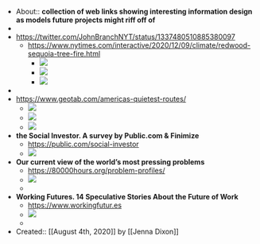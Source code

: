 - About:: __collection of web links showing interesting information design as models future projects might riff off of__
- 
- https://twitter.com/JohnBranchNYT/status/1337480510885380097
    - https://www.nytimes.com/interactive/2020/12/09/climate/redwood-sequoia-tree-fire.html
        - ![](https://firebasestorage.googleapis.com/v0/b/firescript-577a2.appspot.com/o/imgs%2Fapp%2FArtOfGig%2FXwhFm2013j.png?alt=media&token=7330836b-d8a3-4410-a716-24ebb895d1ba)
        - ![](https://firebasestorage.googleapis.com/v0/b/firescript-577a2.appspot.com/o/imgs%2Fapp%2FArtOfGig%2FmR7EB8SYIX.png?alt=media&token=79f2a2ce-d399-4e14-83dc-1961df828b03)
        - ![](https://firebasestorage.googleapis.com/v0/b/firescript-577a2.appspot.com/o/imgs%2Fapp%2FArtOfGig%2F-65P8DHbc1.png?alt=media&token=c9454b2d-6205-4f4f-a6fe-7d8c53624366)
- 
- https://www.geotab.com/americas-quietest-routes/
    - ![](https://firebasestorage.googleapis.com/v0/b/firescript-577a2.appspot.com/o/imgs%2Fapp%2FArtOfGig%2F-P7tsBvD9G.png?alt=media&token=97e5e2e7-fd66-4615-828f-ac6d755cf435)
    - ![](https://firebasestorage.googleapis.com/v0/b/firescript-577a2.appspot.com/o/imgs%2Fapp%2FArtOfGig%2FI0LRdMyOzV.png?alt=media&token=31c5e2d4-ea54-4cac-ba0a-ce518d23e00a)
    - ![](https://firebasestorage.googleapis.com/v0/b/firescript-577a2.appspot.com/o/imgs%2Fapp%2FArtOfGig%2Fo1rOIMGmKa.png?alt=media&token=8c228ddd-fb6e-408e-876e-c9894c905bc9)
- __the Social Investor. A survey by Public.com & Finimize__
    - https://public.com/social-investor
    - ![](https://firebasestorage.googleapis.com/v0/b/firescript-577a2.appspot.com/o/imgs%2Fapp%2FArtOfGig%2Fs-bRTyg2dv.png?alt=media&token=a187c289-8fda-40ad-b6e8-236873736cf4)
- __Our current view of the world’s most pressing problems__
    - https://80000hours.org/problem-profiles/
    - ![](https://firebasestorage.googleapis.com/v0/b/firescript-577a2.appspot.com/o/imgs%2Fapp%2FArtOfGig%2FLGH2M3n8Ad.png?alt=media&token=1a232041-37ae-432c-b723-bd3ba78c2d75)
    - 
- __Working Futures. 14 Speculative Stories About the Future of Work__
    - https://www.workingfutur.es
    - ![](https://firebasestorage.googleapis.com/v0/b/firescript-577a2.appspot.com/o/imgs%2Fapp%2FArtOfGig%2F1dgVllzZEx.png?alt=media&token=6519e5e7-076c-4fc1-99d3-caec3b2cb3b2)
    - 
- Created:: [[August 4th, 2020]] by [[Jenna Dixon]]
